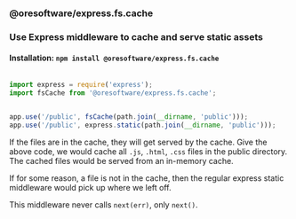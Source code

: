 
### @oresoftware/express.fs.cache

### Use Express middleware to cache and serve static assets 

#### Installation: `npm install @oresoftware/express.fs.cache`

```js

import express = require('express');
import fsCache from '@oresoftware/express.fs.cache';


app.use('/public', fsCache(path.join(__dirname, 'public')));
app.use('/public', express.static(path.join(__dirname, 'public')));


```

If the files are in the cache, they will get served by the cache.
Give the above code, we would cache all `.js`, `.html`, `.css` files in the public directory.
The cached files would be served from an in-memory cache.

If for some reason, a file is not in the cache, then the regular express static middleware would
pick up where we left off. 

This middleware never calls `next(err)`, only `next()`.
